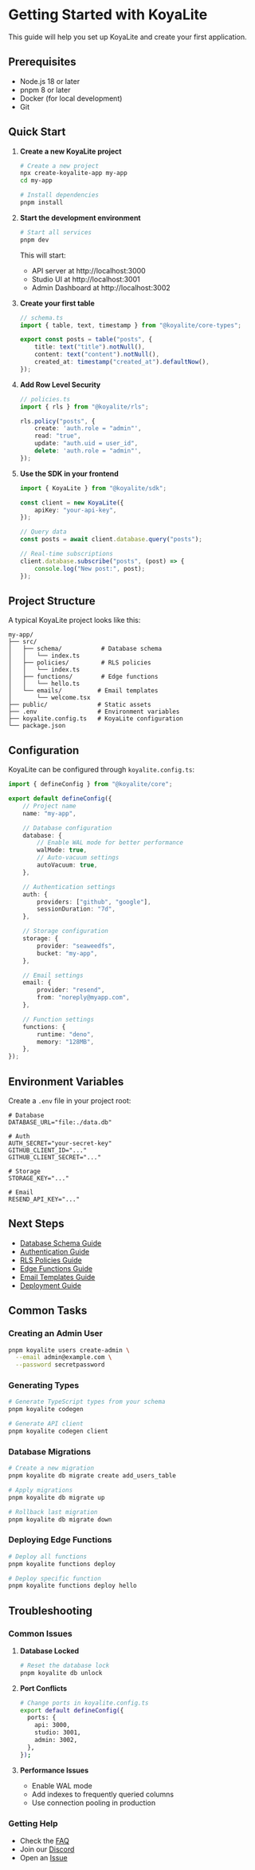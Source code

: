 # Getting Started with KoyaLite

This guide will help you set up KoyaLite and create your first application.

## Prerequisites

- Node.js 18 or later
- pnpm 8 or later
- Docker (for local development)
- Git

## Quick Start

1. **Create a new KoyaLite project**

    ```bash
    # Create a new project
    npx create-koyalite-app my-app
    cd my-app

    # Install dependencies
    pnpm install
    ```

2. **Start the development environment**

    ```bash
    # Start all services
    pnpm dev
    ```

    This will start:

    - API server at http://localhost:3000
    - Studio UI at http://localhost:3001
    - Admin Dashboard at http://localhost:3002

3. **Create your first table**

    ```typescript
    // schema.ts
    import { table, text, timestamp } from "@koyalite/core-types";

    export const posts = table("posts", {
        title: text("title").notNull(),
        content: text("content").notNull(),
        created_at: timestamp("created_at").defaultNow(),
    });
    ```

4. **Add Row Level Security**

    ```typescript
    // policies.ts
    import { rls } from "@koyalite/rls";

    rls.policy("posts", {
        create: 'auth.role = "admin"',
        read: "true",
        update: "auth.uid = user_id",
        delete: 'auth.role = "admin"',
    });
    ```

5. **Use the SDK in your frontend**

    ```typescript
    import { KoyaLite } from "@koyalite/sdk";

    const client = new KoyaLite({
        apiKey: "your-api-key",
    });

    // Query data
    const posts = await client.database.query("posts");

    // Real-time subscriptions
    client.database.subscribe("posts", (post) => {
        console.log("New post:", post);
    });
    ```

## Project Structure

A typical KoyaLite project looks like this:

```
my-app/
├── src/
│   ├── schema/           # Database schema
│   │   └── index.ts
│   ├── policies/         # RLS policies
│   │   └── index.ts
│   ├── functions/        # Edge functions
│   │   └── hello.ts
│   └── emails/          # Email templates
│       └── welcome.tsx
├── public/              # Static assets
├── .env                 # Environment variables
├── koyalite.config.ts   # KoyaLite configuration
└── package.json
```

## Configuration

KoyaLite can be configured through `koyalite.config.ts`:

```typescript
import { defineConfig } from "@koyalite/core";

export default defineConfig({
    // Project name
    name: "my-app",

    // Database configuration
    database: {
        // Enable WAL mode for better performance
        walMode: true,
        // Auto-vacuum settings
        autoVacuum: true,
    },

    // Authentication settings
    auth: {
        providers: ["github", "google"],
        sessionDuration: "7d",
    },

    // Storage configuration
    storage: {
        provider: "seaweedfs",
        bucket: "my-app",
    },

    // Email settings
    email: {
        provider: "resend",
        from: "noreply@myapp.com",
    },

    // Function settings
    functions: {
        runtime: "deno",
        memory: "128MB",
    },
});
```

## Environment Variables

Create a `.env` file in your project root:

```env
# Database
DATABASE_URL="file:./data.db"

# Auth
AUTH_SECRET="your-secret-key"
GITHUB_CLIENT_ID="..."
GITHUB_CLIENT_SECRET="..."

# Storage
STORAGE_KEY="..."

# Email
RESEND_API_KEY="..."
```

## Next Steps

- [Database Schema Guide](./database/schema.md)
- [Authentication Guide](./auth/README.md)
- [RLS Policies Guide](./rls/README.md)
- [Edge Functions Guide](./functions/README.md)
- [Email Templates Guide](./email/README.md)
- [Deployment Guide](./deployment/README.md)

## Common Tasks

### Creating an Admin User

```bash
pnpm koyalite users create-admin \
  --email admin@example.com \
  --password secretpassword
```

### Generating Types

```bash
# Generate TypeScript types from your schema
pnpm koyalite codegen

# Generate API client
pnpm koyalite codegen client
```

### Database Migrations

```bash
# Create a new migration
pnpm koyalite db migrate create add_users_table

# Apply migrations
pnpm koyalite db migrate up

# Rollback last migration
pnpm koyalite db migrate down
```

### Deploying Edge Functions

```bash
# Deploy all functions
pnpm koyalite functions deploy

# Deploy specific function
pnpm koyalite functions deploy hello
```

## Troubleshooting

### Common Issues

1. **Database Locked**

    ```bash
    # Reset the database lock
    pnpm koyalite db unlock
    ```

2. **Port Conflicts**

    ```bash
    # Change ports in koyalite.config.ts
    export default defineConfig({
      ports: {
        api: 3000,
        studio: 3001,
        admin: 3002,
      },
    });
    ```

3. **Performance Issues**
    - Enable WAL mode
    - Add indexes to frequently queried columns
    - Use connection pooling in production

### Getting Help

- Check the [FAQ](./faq.md)
- Join our [Discord](https://discord.gg/koyalite)
- Open an [Issue](https://github.com/koyalite/koyalite/issues)

